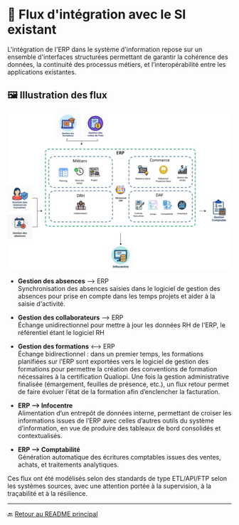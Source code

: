 # 🔄 Flux d'intégration avec le SI existant

L'intégration de l'ERP dans le système d'information repose sur un ensemble d'interfaces structurées permettant de garantir la cohérence des données, la continuité des processus métiers, et l’interopérabilité entre les applications existantes.

## 🖼️ Illustration des flux

![Illustration des flux SI](images/schema-des-flux.jpg)

- **Gestion des absences** ⟶ ERP  
  Synchronisation des absences saisies dans le logiciel de gestion des absences pour prise en compte dans les temps projets et aider à la saisie d'activité.

- **Gestion des collaborateurs** ⟶ ERP  
  Échange unidirectionnel pour mettre à jour les données RH de l'ERP, le référentiel étant le logiciel RH

- **Gestion des formations** ⟷ ERP  
  Échange bidirectionnel : dans un premier temps, les formations planifiées sur l’ERP sont exportées vers le logiciel de gestion des formations pour permettre la création des conventions de formation nécessaires à la certification Qualiopi. Une fois la gestion administrative finalisée (émargement, feuilles de présence, etc.), un flux retour permet de faire évoluer l’état de la formation afin d’enclencher la facturation.

- **ERP ⟶ Infocentre**  
  Alimentation d’un entrepôt de données interne, permettant de croiser les informations issues de l’ERP avec celles d’autres outils du système d’information, en vue de produire des tableaux de bord consolidés et contextualisés.

- **ERP ⟶ Comptabilité**  
  Génération automatique des écritures comptables issues des ventes, achats, et traitements analytiques.



Ces flux ont été modélisés selon des standards de type ETL/API/FTP selon les systèmes sources, avec une attention portée à la supervision, à la traçabilité et à la résilience.

---

🔙 [Retour au README principal](../README.md)
